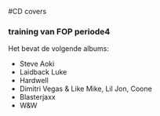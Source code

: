 #CD covers
### training van FOP periode4
Het bevat de volgende albums:
* Steve Aoki
* Laidback Luke
* Hardwell
* Dimitri Vegas & Like Mike, Lil Jon, Coone
* Blasterjaxx
* W&W
